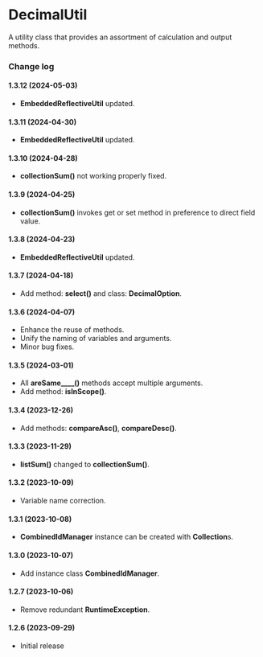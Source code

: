# DecimalUtil
A utility class that provides an assortment of calculation and output methods.

### Change log

#### 1.3.12 (2024-05-03)
*	**EmbeddedReflectiveUtil** updated.

#### 1.3.11 (2024-04-30)
*	**EmbeddedReflectiveUtil** updated.

#### 1.3.10 (2024-04-28)
*	**collectionSum()** not working properly fixed.

#### 1.3.9 (2024-04-25)
*	**collectionSum()** invokes get or set method in preference to direct field value.

#### 1.3.8 (2024-04-23)
*	**EmbeddedReflectiveUtil** updated.

#### 1.3.7 (2024-04-18)
*	Add method: **select()** and class: **DecimalOption**.

#### 1.3.6 (2024-04-07)
*	Enhance the reuse of methods.
*	Unify the naming of variables and arguments.
*	Minor bug fixes.

#### 1.3.5 (2024-03-01)
*	All **areSame____()** methods accept multiple arguments.
*	Add method: **isInScope()**.

#### 1.3.4 (2023-12-26)
*	Add methods: **compareAsc()**, **compareDesc()**.

#### 1.3.3 (2023-11-29)
*	**listSum()** changed to **collectionSum()**.

#### 1.3.2 (2023-10-09)
*	Variable name correction.

#### 1.3.1 (2023-10-08)
*	**CombinedIdManager** instance can be created with **Collection**s.

#### 1.3.0 (2023-10-07)
*	Add instance class **CombinedIdManager**.

#### 1.2.7 (2023-10-06)
*	Remove redundant **RuntimeException**.

#### 1.2.6 (2023-09-29)
*	Initial release

